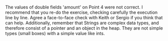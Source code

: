The values of double fields 'amount' on Point 4 were not correct. I recommend that you re-do the exercise, checking carefully the execution line by line. Agree a face-to-face check with Keith or Sergio if you think that can help. Additionally, remember that Strings are complex data types, and therefore consist of a pointer and an object in the heap. They are not simple types (small boxes) with a simple value like ints.
